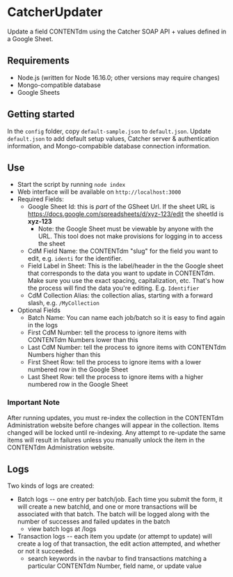 # CatcherUpdater

Update a field CONTENTdm using the Catcher SOAP API + values defined in a Google Sheet.

## Requirements

- Node.js (written for Node 16.16.0; other versions may require changes)
- Mongo-compatible database
- Google Sheets

## Getting started

In the `config` folder, copy `default-sample.json` to `default.json`. Update `default.json` to add default setup values, Catcher server & authentication information, and Mongo-compabible database connection information.

## Use

- Start the script by running `node index`
- Web interface will be available on `http://localhost:3000`
- Required Fields:
  - Google Sheet Id: this is _part_ of the GSheet Url. If the sheet URL is https://docs.google.com/spreadsheets/d/xyz-123/edit the sheetId is **xyz-123**
    - Note: the Google Sheet must be viewable by anyone with the URL. This tool does not make provisions for logging in to access the sheet
  - CdM Field Name: the CONTENTdm "slug" for the field you want to edit, e.g. `identi` for the identifier.
  - Field Label in Sheet: This is the label/header in the the Google sheet that corresponds to the data you want to update in CONTENTdm. Make sure you use the exact spacing, capitalization, etc. That's how the process will find the data you're editing. E.g. `Identifier`
  - CdM Collection Alias: the collection alias, starting with a forward slash, e.g. `/MyCollection`
- Optional Fields
  - Batch Name: You can name each job/batch so it is easy to find again in the logs
  - First CdM Number: tell the process to ignore items with CONTENTdm Numbers lower than this
  - Last CdM Number: tell the process to ignore items with CONTENTdm Numbers higher than this
  - First Sheet Row: tell the process to ignore items with a lower numbered row in the Google Sheet
  - Last Sheet Row: tell the process to ignore items with a higher numbered row in the Google Sheet

### Important Note

After running updates, you must re-index the collection in the CONTENTdm Administration website before changes will appear in the collection. Items changed will be locked until re-indexing. Any attempt to re-update the same items will result in failures unless you manually unlock the item in the CONTENTdm Administration website.

## Logs

Two kinds of logs are created:

- Batch logs -- one entry per batch/job. Each time you submit the form, it will create a new batchId, and one or more transactions will be associated with that batch. The batch will be logged along with the number of successes and failed updates in the batch
  - view batch logs at /logs
- Transaction logs -- each item you update (or attempt to update) will create a log of that transaction, the edit action attempted, and whether or not it succeeded.
  - search keywords in the navbar to find transactions matching a particular CONTENTdm Number, field name, or update value
